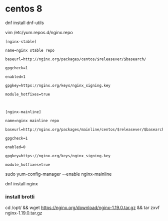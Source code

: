 centos 8
================

dnf install dnf-utils

vim /etc/yum.repos.d/nginx.repo 

```
[nginx-stable]

name=nginx stable repo

baseurl=http://nginx.org/packages/centos/$releasever/$basearch/

gpgcheck=1

enabled=1

gpgkey=https://nginx.org/keys/nginx_signing.key

module_hotfixes=true

 

[nginx-mainline]

name=nginx mainline repo

baseurl=http://nginx.org/packages/mainline/centos/$releasever/$basearch/

gpgcheck=1

enabled=0

gpgkey=https://nginx.org/keys/nginx_signing.key

module_hotfixes=true
```

sudo yum-config-manager --enable nginx-mainline

dnf install nginx

### install brotli

cd /opt/ && wget https://nginx.org/download/nginx-1.19.0.tar.gz && tar zxvf nginx-1.19.0.tar.gz